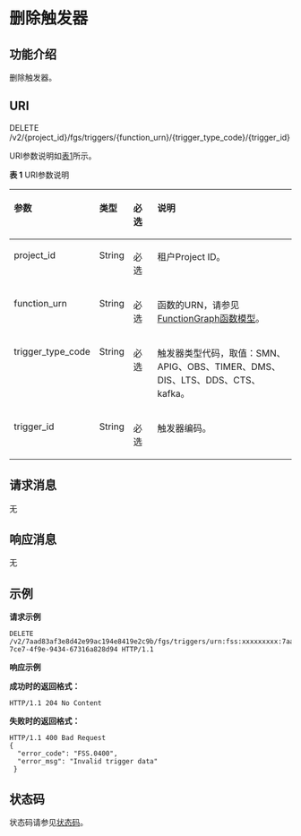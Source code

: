 # 删除触发器<a name="ZH-CN_TOPIC_0115410477"></a>

## 功能介绍<a name="section48774280"></a>

删除触发器。

## URI<a name="section36315337"></a>

DELETE /v2/\{project\_id\}/fgs/triggers/\{function\_urn\}/\{trigger\_type\_code\}/\{trigger\_id\}

URI参数说明如[表1](#d0e6289)所示。

**表 1**  URI参数说明

<a name="d0e6289"></a>
<table><thead align="left"><tr id="row60266393"><th class="cellrowborder" valign="top" width="15%" id="mcps1.2.5.1.1"><p id="p49739661"><a name="p49739661"></a><a name="p49739661"></a>参数</p>
</th>
<th class="cellrowborder" valign="top" width="10%" id="mcps1.2.5.1.2"><p id="p2380770"><a name="p2380770"></a><a name="p2380770"></a>类型</p>
</th>
<th class="cellrowborder" valign="top" width="10%" id="mcps1.2.5.1.3"><p id="p58624704"><a name="p58624704"></a><a name="p58624704"></a>必选</p>
</th>
<th class="cellrowborder" valign="top" width="65%" id="mcps1.2.5.1.4"><p id="p50980558"><a name="p50980558"></a><a name="p50980558"></a>说明</p>
</th>
</tr>
</thead>
<tbody><tr id="row35784500"><td class="cellrowborder" valign="top" width="15%" headers="mcps1.2.5.1.1 "><p id="p12863387"><a name="p12863387"></a><a name="p12863387"></a>project_id</p>
</td>
<td class="cellrowborder" valign="top" width="10%" headers="mcps1.2.5.1.2 "><p id="p35301418"><a name="p35301418"></a><a name="p35301418"></a>String</p>
</td>
<td class="cellrowborder" valign="top" width="10%" headers="mcps1.2.5.1.3 "><p id="p40842634"><a name="p40842634"></a><a name="p40842634"></a>必选</p>
</td>
<td class="cellrowborder" valign="top" width="65%" headers="mcps1.2.5.1.4 "><p id="p19919075"><a name="p19919075"></a><a name="p19919075"></a>租户Project ID。</p>
</td>
</tr>
<tr id="row45053948"><td class="cellrowborder" valign="top" width="15%" headers="mcps1.2.5.1.1 "><p id="p25491132"><a name="p25491132"></a><a name="p25491132"></a>function_urn</p>
</td>
<td class="cellrowborder" valign="top" width="10%" headers="mcps1.2.5.1.2 "><p id="p51515784"><a name="p51515784"></a><a name="p51515784"></a>String</p>
</td>
<td class="cellrowborder" valign="top" width="10%" headers="mcps1.2.5.1.3 "><p id="p12029001"><a name="p12029001"></a><a name="p12029001"></a>必选</p>
</td>
<td class="cellrowborder" valign="top" width="65%" headers="mcps1.2.5.1.4 "><p id="p34825063"><a name="p34825063"></a><a name="p34825063"></a>函数的URN，请参见<a href="FunctionGraph函数模型.md">FunctionGraph函数模型</a>。</p>
</td>
</tr>
<tr id="row2257865"><td class="cellrowborder" valign="top" width="15%" headers="mcps1.2.5.1.1 "><p id="p48669400"><a name="p48669400"></a><a name="p48669400"></a>trigger_type_code</p>
</td>
<td class="cellrowborder" valign="top" width="10%" headers="mcps1.2.5.1.2 "><p id="p49907323"><a name="p49907323"></a><a name="p49907323"></a>String</p>
</td>
<td class="cellrowborder" valign="top" width="10%" headers="mcps1.2.5.1.3 "><p id="p15961371"><a name="p15961371"></a><a name="p15961371"></a>必选</p>
</td>
<td class="cellrowborder" valign="top" width="65%" headers="mcps1.2.5.1.4 "><p id="p17802655"><a name="p17802655"></a><a name="p17802655"></a>触发器类型代码，取值：SMN、APIG、OBS、TIMER、DMS、DIS、LTS、DDS、CTS、kafka。</p>
</td>
</tr>
<tr id="row26006170"><td class="cellrowborder" valign="top" width="15%" headers="mcps1.2.5.1.1 "><p id="p26125040"><a name="p26125040"></a><a name="p26125040"></a>trigger_id</p>
</td>
<td class="cellrowborder" valign="top" width="10%" headers="mcps1.2.5.1.2 "><p id="p35753502"><a name="p35753502"></a><a name="p35753502"></a>String</p>
</td>
<td class="cellrowborder" valign="top" width="10%" headers="mcps1.2.5.1.3 "><p id="p10352589"><a name="p10352589"></a><a name="p10352589"></a>必选</p>
</td>
<td class="cellrowborder" valign="top" width="65%" headers="mcps1.2.5.1.4 "><p id="p33253413"><a name="p33253413"></a><a name="p33253413"></a>触发器编码。</p>
</td>
</tr>
</tbody>
</table>

## 请求消息<a name="section58402585"></a>

无

## 响应消息<a name="section55861224"></a>

无

## 示例<a name="section4361244182314"></a>

**请求示例**

```
DELETE /v2/7aad83af3e8d42e99ac194e8419e2c9b/fgs/triggers/urn:fss:xxxxxxxxx:7aad83af3e8d42e99ac194e8419e2c9b:function:default:test:latest/CTS/f4748d95-7ce7-4f9e-9434-67316a828d94 HTTP/1.1
```

**响应示例**

**成功时的返回格式：**

```
HTTP/1.1 204 No Content
```

**失败时的返回格式：**

```
HTTP/1.1 400 Bad Request
{ 
  "error_code": "FSS.0400", 
  "error_msg": "Invalid trigger data" 
 }
```

## 状态码<a name="section32988976"></a>

状态码请参见[状态码](状态码.md)。

